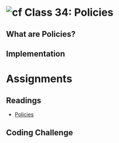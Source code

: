 # ![cf](http://i.imgur.com/7v5ASc8.png) Class 34: Policies

## What are Policies?

## Implementation

# Assignments

## Readings
- [Policies](https://docs.microsoft.com/en-us/aspnet/core/security/authorization/policies)

## Coding Challenge
